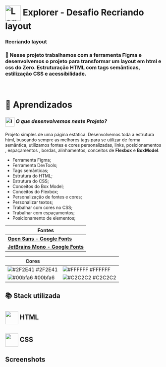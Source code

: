 # <img src="https://imgur.com/X4HdxWx.png"  width="50px" align="center" alt="Logo Explorer em formato de Hexagono Azul com detalhes azul claro"> Explorer - Desafio Recriando layout

### **Recriando layout**

### 📌 Nesse projeto trabalhamos com a ferramenta Figma e desenvolvemos o projeto para transformar um layout em html e css do Zero. Estruturação HTML com tags semânticas, estilização CSS e acessibilidade.

# <br>:book: Aprendizados

### <img src="https://imgur.com/VhTBbHg.png" alt="imagem de um notebook" align="center" width="30px"> _**O que desenvolvemos neste Projeto?**_

Projeto simples de uma página estática. Desenvolvemos toda a estrutura html, buscando sempre as melhores tags para se utilizar de forma semântica, utilizamos fontes e cores personalizadas, links, posicionamentos , espaçamentos , bordas, alinhamentos, conceitos de **Flexbox** e **BoxModel**.


- Ferramenta Figma;
- Ferramenta DevTools;
- Tags semânticas;
- Estrutura do HTML;
- Estrutura do CSS;
- Conceitos do Box Model;
- Conceitos do Flexbox;
- Personalização de fontes e cores;
- Personalizar textos;
- Trabalhar com cores no CSS;
- Trabalhar com espaçamentos;
- Posicionamento de elementos;



| **Fontes** |
| ----------------- | 
| **[Open Sans - Google Fonts](https://fonts.google.com/specimen/Open+Sans?query=open+sans)** |
| **[JetBrains Mono - Google Fonts](https://fonts.google.com/specimen/JetBrains+Mono?query=Jet)** |
    


  | **Cores**               |                                                 |
| ----------------- | ---------------------------------------------------------------- |
| ![#2F2E41](https://via.placeholder.com/10/2F2E41?text=+) #2F2E41       | ![#FFFFFF](https://via.placeholder.com/10/FFFFFF?text=+) #FFFFFF |
| ![#00bfa6](https://via.placeholder.com/10/00bfa6?text=+) #00bfa6       | ![#C2C2C2](https://via.placeholder.com/10/C2C2C2?text=+) #C2C2C2 |


## 📚 Stack utilizada

## <img src="https://imgur.com/JvOmHZg.png" width="42px" align="center">  **HTML**
## <img src="https://imgur.com/dsdsHjr.png" width="42px" align="center">  **CSS**


## Screenshots

<img src="">

